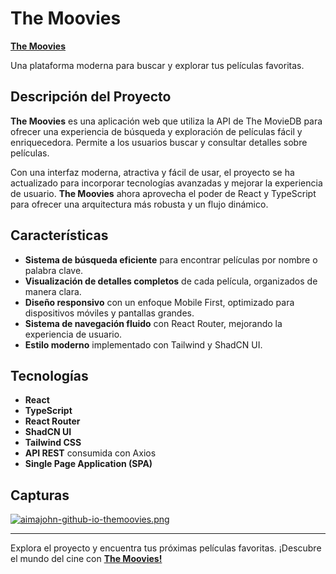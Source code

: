 
# The Moovies

 [**The Moovies**](https://aimajohn.github.io/themoovies/)  

Una plataforma moderna para buscar y explorar tus películas favoritas.

## Descripción del Proyecto

**The Moovies** es una aplicación web que utiliza la API de The MovieDB para ofrecer una experiencia de búsqueda y exploración de películas fácil y enriquecedora. Permite a los usuarios buscar y consultar detalles sobre películas.

Con una interfaz moderna, atractiva y fácil de usar, el proyecto se ha actualizado para incorporar tecnologías avanzadas y mejorar la experiencia de usuario. **The Moovies** ahora aprovecha el poder de React y TypeScript para ofrecer una arquitectura más robusta y un flujo dinámico.

## Características

- **Sistema de búsqueda eficiente** para encontrar películas por nombre o palabra clave.  
- **Visualización de detalles completos** de cada película, organizados de manera clara.  
- **Diseño responsivo** con un enfoque Mobile First, optimizado para dispositivos móviles y pantallas grandes.  
- **Sistema de navegación fluido** con React Router, mejorando la experiencia de usuario.  
- **Estilo moderno** implementado con Tailwind y ShadCN UI.  

## Tecnologías

- **React**  
- **TypeScript**  
- **React Router**  
- **ShadCN UI**  
- **Tailwind CSS**  
- **API REST** consumida con Axios  
- **Single Page Application (SPA)**  

## Capturas

[![aimajohn-github-io-themoovies.png](https://i.postimg.cc/8CY1hBRq/aimajohn-github-io-themoovies.png)](https://postimg.cc/94G529Np)

---

Explora el proyecto y encuentra tus próximas películas favoritas. ¡Descubre el mundo del cine con [**The Moovies!**](https://aimajohn.github.io/themoovies/)  
